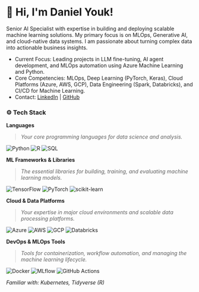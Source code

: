 # 👋 Hi, I'm Daniel Youk!
Senior AI Specialist with expertise in building and deploying scalable machine learning solutions. My primary focus is on MLOps, Generative AI, and cloud-native data systems. I am passionate about turning complex data into actionable business insights.

- Current Focus: Leading projects in LLM fine-tuning, AI agent development, and MLOps automation using Azure Machine Learning and Python.
- Core Competencies: MLOps, Deep Learning (PyTorch, Keras), Cloud Platforms (Azure, AWS, GCP), Data Engineering (Spark, Databricks), and CI/CD for Machine Learning.
- Contact: [LinkedIn](https://www.linkedin.com/in/dtmanager1979/) | [GitHub](https://github.com/danielyouk)

### ⚙️ Tech Stack

**Languages**
> *Your core programming languages for data science and analysis.*

![Python](https://img.shields.io/badge/python-3670A0?style=for-the-badge&logo=python&logoColor=ffdd54)
![R](https://img.shields.io/badge/r-%23276DC3.svg?style=for-the-badge&logo=r&logoColor=white)
![SQL](https://img.shields.io/badge/sql-%23000000.svg?style=for-the-badge&logo=sqlite&logoColor=white)

**ML Frameworks & Libraries**
> *The essential libraries for building, training, and evaluating machine learning models.*

![TensorFlow](https://img.shields.io/badge/TensorFlow-%23FF6F00.svg?style=for-the-badge&logo=TensorFlow&logoColor=white)
![PyTorch](https://img.shields.io/badge/PyTorch-%23EE4C2C.svg?style=for-the-badge&logo=PyTorch&logoColor=white)
![scikit-learn](https://img.shields.io/badge/scikit--learn-%23F7931E.svg?style=for-the-badge&logo=scikit-learn&logoColor=white)

**Cloud & Data Platforms**
> *Your expertise in major cloud environments and scalable data processing platforms.*

![Azure](https://img.shields.io/badge/azure-%230078D4.svg?style=for-the-badge&logo=microsoftazure&logoColor=white)
![AWS](https://img.shields.io/badge/AWS-%23FF9900.svg?style=for-the-badge&logo=amazon-aws&logoColor=white)
![GCP](https://img.shields.io/badge/gcp-%234285F4.svg?style=for-the-badge&logo=google-cloud&logoColor=white)
![Databricks](https://img.shields.io/badge/databricks-%23FF3621.svg?style=for-the-badge&logo=databricks&logoColor=white)

**DevOps & MLOps Tools**
> *Tools for containerization, workflow automation, and managing the machine learning lifecycle.*

![Docker](https://img.shields.io/badge/docker-%230db7ed.svg?style=for-the-badge&logo=docker&logoColor=white)
![MLflow](https://img.shields.io/badge/mlflow-%230194E2.svg?style=for-the-badge&logo=mlflow&logoColor=white)
![GitHub Actions](https://img.shields.io/badge/github%20actions-%232671E5.svg?style=for-the-badge&logo=githubactions&logoColor=white)

*Familiar with: Kubernetes, Tidyverse (R)*


<!---
danielyouk/danielyouk is a ✨ special ✨ repository because its `README.md` (this file) appears on your GitHub profile.
You can click the Preview link to take a look at your changes.
--->
